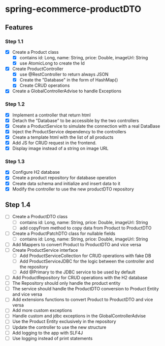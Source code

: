 # spring-ecommerce-productDTO

## Features
### Step 1.1
- [x] Create a Product class
  - [x] contains id: Long, name: String, price: Double, imageUrl: String
  - [x] use AtomicLong to create the Id
- [x] Create ProductController
  - [x] use @RestController to return always JSON
  - [x] Create the "Database" in the form of HashMap()
  - [x] Create CRUD operations
- [x] Create a GlobalControllerAdvise to handle Exceptions
### Step 1.2
- [x] Implement a controller that return html
- [x] Detach the "Database" to be accessible by the two controllers
- [x] Create a ProductService to simulate the connection with a real DataBase
- [x] Inject the ProductService dependency to the controllers
- [x] Create a template html with the list of all products
- [x] Add JS for CRUD request in the frontend.
- [x] Display image instead of a string on image URL
### Step 1.3
- [x] Configure H2 database
- [x] Create a product repository for database operation
- [x] Create data schema and initialize and insert data to it
- [x] Modify the controller to use the new productDTO repository
## Step 1.4
- [ ] Create a ProductDTO class
  - [ ] contains id: Long, name: String, price: Double, imageUrl: String
  - [ ] add copyFrom method to copy data from Product to ProductDTO
- [ ] Create a ProductPatchDTO class for nullable fields
  - [ ] contains id: Long, name: String, price: Double, imageUrl: String
- [ ] Add Mappers to convert Product to ProductDTO and vice versa
- [ ] Create ProductService interface
  - [ ] Add ProductServiceCollection for CRUD operations with fake DB
  - [ ] Add ProductServiceJDBC for the logic between the controller and the repository
  - [ ] Add @Primary to the JDBC service to be used by default
- [ ] Add ProductRepository for CRUD operations with the H2 database
- [ ] The Repository should only handle the product entity
- [ ] The service should handle the ProductDTO conversion to Product Entity and vice versa
- [ ] Add extensions functions to convert Product to ProductDTO and vice versa
- [ ] Add more custom exceptions
- [ ] Handle custom and jdbc exceptions in the GlobalControllerAdvise
- [ ] Use the Product Entity exclusively in the repository
- [ ] Update the controller to use the new structure
- [ ] Add logging to the app with SLF4J
- [ ] Use logging instead of print statements